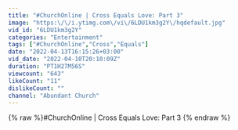 ```yaml
---
title: "#ChurchOnline | Cross Equals Love: Part 3"
image: "https:\/\/i.ytimg.com\/vi\/6LDU1km3g2Y\/hqdefault.jpg"
vid_id: "6LDU1km3g2Y"
categories: "Entertainment"
tags: ["#ChurchOnline","Cross","Equals"]
date: "2022-04-13T16:15:26+03:00"
vid_date: "2022-04-10T20:10:09Z"
duration: "PT1H27M56S"
viewcount: "643"
likeCount: "11"
dislikeCount: ""
channel: "Abundant Church"
---
```

{% raw %}#ChurchOnline | Cross Equals Love: Part 3 {% endraw %}
